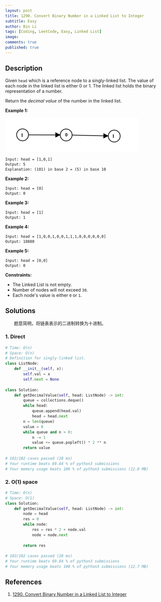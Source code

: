 ```yaml
---
layout: post
title: 1290. Convert Binary Number in a Linked List to Integer
subtitle: Easy
author: Bin Li
tags: [Coding, LeetCode, Easy, Linked List]
image: 
comments: true
published: true
---
```


## Description

Given `head` which is a reference node to a singly-linked list. The value of each node in the linked list is either 0 or 1. The linked list holds the binary representation of a number.

Return the *decimal value* of the number in the linked list.

 

**Example 1:**

![](/img/media/15835003163269.jpg)


```
Input: head = [1,0,1]
Output: 5
Explanation: (101) in base 2 = (5) in base 10
```

**Example 2:**

```
Input: head = [0]
Output: 0
```

**Example 3:**

```
Input: head = [1]
Output: 1
```

**Example 4:**

```
Input: head = [1,0,0,1,0,0,1,1,1,0,0,0,0,0,0]
Output: 18880
```

**Example 5:**

```
Input: head = [0,0]
Output: 0
```

 

**Constraints:**

- The Linked List is not empty.
- Number of nodes will not exceed `30`.
- Each node's value is either `0` or `1`.


## Solutions
　　题意简明，将链表表示的二进制转换为十进制。

### 1. Direct

```python
# Time: O(n)
# Space: O(n)
# Definition for singly-linked list.
class ListNode:
    def __init__(self, x):
        self.val = x
        self.next = None

class Solution:
    def getDecimalValue(self, head: ListNode) -> int:
        queue = collections.deque()
        while head:
            queue.append(head.val)
            head = head.next
        n = len(queue)
        value = 0
        while queue and n > 0:
            n -= 1
            value += queue.popleft() * 2 ** n
        return value

# 102/102 cases passed (28 ms)
# Your runtime beats 69.84 % of python3 submissions
# Your memory usage beats 100 % of python3 submissions (12.8 MB)
```

### 2. O(1) space

```python
# Time: O(n)
# Space: O(1)
class Solution:
    def getDecimalValue(self, head: ListNode) -> int:
        node = head
        res = 0
        while node:
            res = res * 2 + node.val
            node = node.next

        return res

# 102/102 cases passed (28 ms)
# Your runtime beats 69.84 % of python3 submissions
# Your memory usage beats 100 % of python3 submissions (12.7 MB)
```
## References
1. [1290. Convert Binary Number in a Linked List to Integer](https://leetcode.com/problems/convert-binary-number-in-a-linked-list-to-integer/description/)